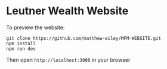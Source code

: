 # Leutner Wealth Website

To preview the website:<br/>
```
git clone https://github.com/matthew-eiley/MFM-WEBSITE.git
npm install
npm run dev
```
Then open `http://localhost:3000` in your browser